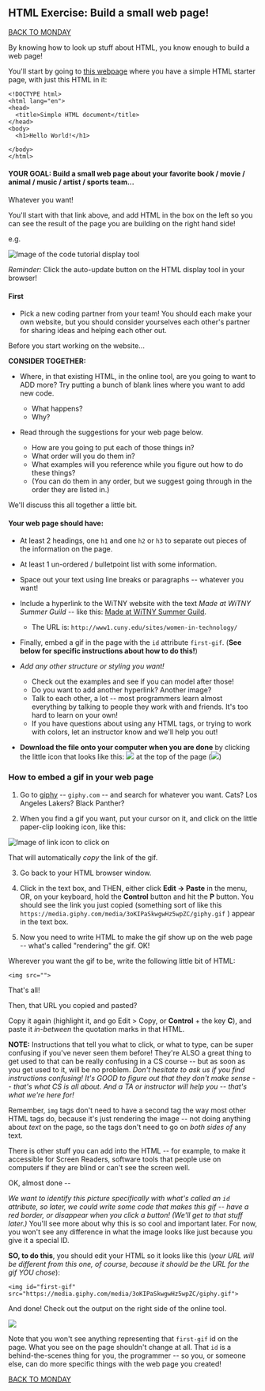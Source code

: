 ## HTML Exercise: Build a small web page!

[BACK TO MONDAY](https://witny-summer-guild-2018.github.io/)

By knowing how to look up stuff about HTML, you know enough to build a web page!

You'll start by going to [this webpage](https://www.tutorialrepublic.com/codelab.php?topic=html&file=simple-document) where you have a simple HTML starter page, with just this HTML in it:

```
<!DOCTYPE html>
<html lang="en">
<head>
  <title>Simple HTML document</title>
</head>
<body>
  <h1>Hello World!</h1>

</body>
</html>  
```

#### **YOUR GOAL:** Build a small web page about your favorite book / movie / animal / music / artist / sports team...

Whatever you want!

You'll start with that link above, and add HTML in the box on the left so you can see the result of the page you are building on the right hand side!

e.g.

![Image of the code tutorial display tool](https://www.dropbox.com/s/un1yicprj6njepq/Screenshot%202018-06-12%2014.42.56.png)

*Reminder:* Click the auto-update button on the HTML display tool in your browser!

#### First

* Pick a new coding partner from your team! You should each make your own website, but you should consider yourselves each other's partner for sharing ideas and helping each other out.

Before you start working on the website...

**CONSIDER TOGETHER:**

* Where, in that existing HTML, in the online tool, are you going to want to ADD more? Try putting a bunch of blank lines where you want to add new code.
  * What happens?
  * Why?

* Read through the suggestions for your web page below.
  * How are you going to put each of those things in?
  * What order will you do them in?
  * What examples will you reference while you figure out how to do these things?
  * (You can do them in any order, but we suggest going through in the order they are listed in.)


We'll discuss this all together a little bit.


#### **Your web page should have:**
* At least 2 headings, one `h1` and one `h2` or `h3` to separate out pieces of the information on the page.

* At least 1 un-ordered / bulletpoint list with some information.

* Space out your text using line breaks or paragraphs -- whatever you want!

* Include a hyperlink to the WiTNY website with the text *Made at WiTNY Summer Guild* -- like this: [Made at WiTNY Summer Guild](http://www1.cuny.edu/sites/women-in-technology/).
  * The URL is: `http://www1.cuny.edu/sites/women-in-technology/`

* Finally, embed a gif in the page with the `id` attribute `first-gif`. (**See below for specific instructions about how to do this!**)

* *Add any other structure or styling you want!*
  * Check out the examples and see if you can model after those!
  * Do you want to add another hyperlink? Another image?
  * Talk to each other, a lot -- most programmers learn almost everything by talking to people they work with and friends. It's too hard to learn on your own!
  * If you have questions about using any HTML tags, or trying to work with colors, let an instructor know and we'll help you out!

* **Download the file onto your computer when you are done** by clicking the little icon that looks like this: <img src="https://www.dropbox.com/s/0ahdpfytzy6h4ei/Screenshot%202018-06-12%2014.25.56.png?dl=0"> at the top of the page (<img src="https://www.dropbox.com/s/iqalx69kucg7f9b/Screenshot%202018-06-12%2014.26.25.png?dl=0">)

### How to embed a gif in your web page

1. Go to [giphy](https://giphy.com/) -- `giphy.com` -- and search for whatever you want. Cats? Los Angeles Lakers? Black Panther?

2. When you find a gif you want, put your cursor on it, and click on the little paper-clip looking icon, like this:

![Image of link icon to click on](https://www.dropbox.com/s/x3orli7y6y961b9/Screenshot%202018-06-12%2014.33.20.png)

That will automatically *copy* the link of the gif.

3. Go back to your HTML browser window.

4. Click in the text box, and THEN, either click **Edit -> Paste** in the menu, OR, on your keyboard, hold the **Control** button and hit the **P** button. You should see the link you just copied (something sort of like this  `https://media.giphy.com/media/3oKIPaSkwgwHz5wpZC/giphy.gif` ) appear in the text box.

5. Now you need to write HTML to make the gif show up on the web page -- what's called "rendering" the gif. OK!

Wherever you want the gif to be, write the following little bit of HTML:

```
<img src="">
```

That's all!

Then, that URL you copied and pasted?

Copy it again (highlight it, and go Edit > Copy, or **Control** + the key **C**), and paste it *in-between* the quotation marks in that HTML.

**NOTE:** Instructions that tell you what to click, or what to type, can be super confusing if you've never seen them before! They're ALSO a great thing to get used to that can be really confusing in a CS course -- but as soon as you get used to it, will be no problem. *Don't hesitate to ask us if you find instructions confusing! It's GOOD to figure out that they don't make sense -- that's what CS is all about. And a TA or instructor will help you -- that's what we're here for!*

Remember, `img` tags don't need to have a second tag the way most other HTML tags do, because it's just rendering the image -- not doing anything about *text* on the page, so the tags don't need to go on *both sides of* any text.

There is other stuff you can add into the HTML -- for example, to make it accessible for Screen Readers, software tools that people use on computers if they are blind or can't see the screen well.

OK, almost done --

*We want to identify this picture specifically with what's called an `id` attribute, so later, we could write some code that makes this gif -- have a red border, or disappear when you click a button! (We'll get to that stuff later.)* You'll see more about why this is so cool and important later. For now, you won't see any difference in what the image looks like just because you give it a special ID.

**SO, to do this**, you should edit your HTML so it looks like this (*your URL will be different from this one, of course, because it should be the URL for the gif YOU chose*):


```
<img id="first-gif" src="https://media.giphy.com/media/3oKIPaSkwgwHz5wpZC/giphy.gif">
```

And done! Check out the output on the right side of the online tool.

<img src="https://media.giphy.com/media/11sBLVxNs7v6WA/giphy.gif">

Note that you won't see anything representing that `first-gif` id on the page. What you see on the page shouldn't change at all. That `id` is a behind-the-scenes thing for you, the programmer -- so you, or someone else, can do more specific things with the web page you created!

[BACK TO MONDAY](https://witny-summer-guild-2018.github.io/monday)
